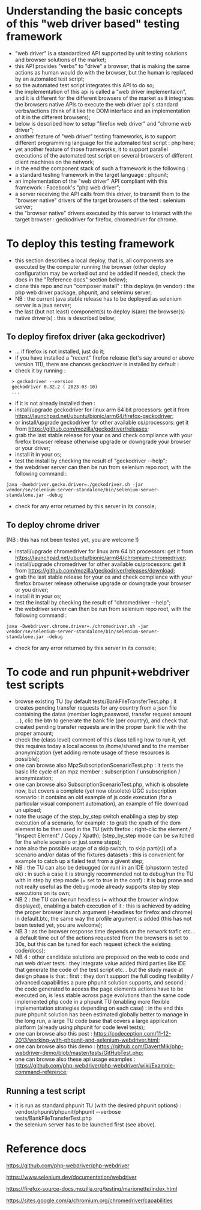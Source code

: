 # Understanding the basic concepts of this "web driver based" testing framework

- "web driver" is a standardized API supported by unit testing solutions and browser solutions of the market;
- this API provides "verbs" to "drive" a browser, that is making the same actions as human would do with the browser, but the human is replaced by an automated test script;
- so the automated test script integrates this API to do so;
- the implementation of this api is called a "web driver implementaion", and it is different for the different browsers of the market as it integrates the browsers native APIs to execute the web driver api's standard verbs/actions (think of it like the DOM interface and an implementation of it in the different browsers);
- below is described how to setup "firefox web driver" and "chrome web driver";
- another feature of "web driver" testing frameworks, is to support different programming language for the automated test script : php here;
- yet another feature of those frameworks, it to support parallel executions of the automated test script on several browsers of different client machines on the network;
- in the end the component stack of such a framework is the following :
- a standard testing framework in the target language : phpunit;
- an implementation of the "web driver" API compliant with this framework : Facebook's "php web driver";
- a server receiving the API calls from this driver, to transmit them to the "browser native" drivers of the target browsers of the test : selenium server;
- the "browser native" drivers executed by this server to interact with the target browser : geckodriver for firefox, chromedriver for chrome.

# To deploy this testing framework

- this section describes a local deploy, that is, all components are executed by the computer running the browser (other deploy configuration may be worked out and be added if needed, check the docs in the "Reference docs" section below);
- clone this repo and run "composer install" : this deploys (in vendor) : the php web driver package, phpunit, and selenimu server;
- NB : the current java stable release has to be deployed as selenium server is a java server;
- the last (but not least) component(s) to deploy is(are) the browser(s) native driver(s) : this is described below;

## To deploy firefox driver (aka geckodriver)

- ... if firefox is not installed, just do it;
- if you have installed a "recent" firefox release (let's say around or above version 111), there are chances geckodriver is installed by default :
- check it by running :
```
  > geckodriver --version
  geckodriver 0.32.2 ( 2023-03-10)
  ...
```
- if it is not already installed then :
- install/upgrade geckodriver for linux arm 64 bit processors: get it from https://launchpad.net/ubuntu/bionic/arm64/firefox-geckodriver;
- or install/upgrade geckodriver for other available os/processors: get it from https://github.com/mozilla/geckodriver/releases;
- grab the last stable release for your os and check compliance with your firefox browser release otherwise upgrade or downgrade your browser or your driver;
- install it in your os;
- test the install by checking the result of "geckodriver --help";
- the webdriver server can then be run from selenium repo root, with the following command :

```
java -Dwebdriver.gecko.driver=./geckodriver.sh -jar vendor/se/selenium-server-standalone/bin/selenium-server-standalone.jar -debug
```

- check for any error returned by this server in its console;

## To deploy chrome driver

(NB : this has not been tested yet, you are welcome !)

- install/upgrade chromedriver for linux arm 64 bit processors: get it from https://launchpad.net/ubuntu/bionic/arm64/chromium-chromedriver;
- install/upgrade chromedriver for other available os/processors: get it from https://github.com/mozilla/geckodriver/releases/download;
- grab the last stable release for your os and check compliance with your firefox browser release otherwise upgrade or downgrade your browser or you driver;
- install it in your os;
- test the install by checking the result of "chromedriver --help";
- the webdriver server can then be run from selenium repo root, with the following command :

```
java -Dwebdriver.chrome.driver=./chromedriver.sh -jar vendor/se/selenium-server-standalone/bin/selenium-server-standalone.jar -debug
```

- check for any error returned by this server in its console;

# To code and run phpunit+webdriver test scripts

- browse existing TU (by default tests/BankFileTransferTest.php : it creates pending transfer requests for any country from a json file containing the datas (member login,password, transfer request amount ...), clic the btn to generate the bank file (per country), and check that created pending transfer requests are in the proper bank file with the proper amount;
- check the (class level) comment of this class telling how to run it, yet this requires today a local access to /home/shared and to the member anonymization (yet adding remote usage of these resources is possible);
- one can browse also MpzSubscriptionScenarioTest.php : it tests the basic life cycle of an mpz member : subscription / unsubscription / anonymization;
- one can browse also SubscriptionScenarioTest.php, which is obsolete now, but covers a complete (yet now obsolete) UGC subscription scenario : it contains an old example of js code execution (for a particular visual component automation), an example of file download un upload;
- note the usage of the step_by_step switch enabling a step by step execution of a scenario, for example : to grab the xpath of the dom element to be then used in the TU (with firefox : right-clic the element / "Inspect Element" / Copy / Xpath); (step_by_step mode can be switched for the whole scenario or just some steps);
- note also the possible usage of a skip switch, to skip part(s)) of a scenario and/or datas of the fixtures datasets : this is convenient for example to catch up a fialed test from a givent step;
- NB : the TU can also be debugged (or run) in an IDE (phpstorm tested ok) : in such a case it is strongly recommended not to debug/run the TU with in step by step mode (= set to true in the conf) : it is bug prone and not really useful as the debug mode already supports step by step executions on its own;
- NB 2 : the TU can be run headless (= without the browser window displayed), enabling a batch execution of it : this is achieved by adding the proper browser launch argument (-headless for firefox and chrome) in default.btc, the same way the profile argument is added (this has not been tested yet, you are welcome);
- NB 3 : as the browser response time depends on the network trafic etc... a default time out of the actions requested from the browsers is set to 30s, but this can be tuned for each request (check the existing code/docs);
- NB 4 : other candidate solutions are proposed on the web to code and run web driver tests : they integrate value added third parties like IDE that generate the code of the test script etc... but the study made at design phase is that : first : they don't support the full coding flexibility / advanced capabilities a pure phpunit solution supports, and second : the code generated to access the page elements actions have to be executed on, is less stable across page evolutions than the same code implemented php code in a phpunit TU (enabling more flexible implementation strategies depending on each case) : in the end this pure phpunit solution has been estimated globally better to manage in the long run, a large TU code base that covers a large application platform (already using phpunit for code level tests);
- one can browse also this post : https://codeception.com/11-12-2013/working-with-phpunit-and-selenium-webdriver.html;
- one can browse also this demo : https://github.com/DavertMik/php-webdriver-demo/blob/master/tests/GitHubTest.php;
- one can browse also these api usage examples : https://github.com/php-webdriver/php-webdriver/wiki/Example-command-reference;

## Running a test script

- it is run as standard phpunit TU (with the desired phpunit options) : vendor/phpunit/phpunit/phpunit --verbose tests/BankFileTransferTest.php
- the selenium server has to be launched first (see above).

# Reference docs

https://github.com/php-webdriver/php-webdriver

https://www.selenium.dev/documentation/webdriver

https://firefox-source-docs.mozilla.org/testing/marionette/index.html

https://sites.google.com/a/chromium.org/chromedriver/capabilities

